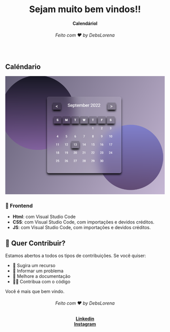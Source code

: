 <div align="center">
  <h1>Sejam muito bem vindos!!</h1>
  <strong>Calendáriol</strong>
  <h6>Feito com ❤️ by DebsLorena</h6>
</div>
<br>


## Caléndario

<div align="center">
    <img src="./print.PNG" alt="daily.dev" width="550">
</div>


### 🎨 Frontend

*  **Html**: com Visual Studio Code 
*  **CSS**: com Visual Studio Code, com importações e devidos créditos.
*  **JS**: com Visual Studio Code, com importações e devidos créditos.


## 🙌 Quer Contribuir?

Estamos abertos a todos os tipos de contribuições. Se você quiser:
* 🤔 Sugira um recurso
* 🐛 Informar um problema
* 📖 Melhore a documentação
* 👨‍💻 Contribua com o código

Você é mais que bem vindo. 


<div align="center">
    <h6>Feito com ❤️ by DebsLorena</h6>
    <a href="https://www.linkedin.com/in/loredebs/"><strong>Linkedin</strong></a></br>
    <a href="https://www.instagram.com/debslorena/"><strong>Instagram</strong></a>
</div>
